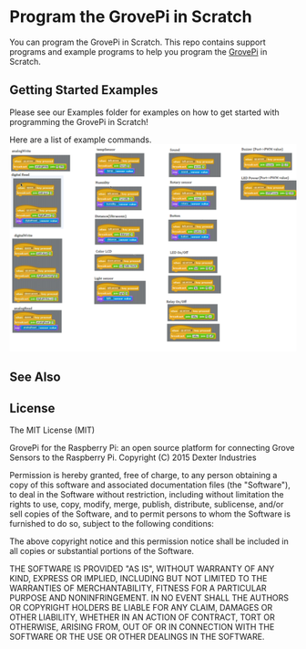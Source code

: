 # Program the GrovePi in Scratch

You can program the GrovePi in Scratch.  This repo contains support programs and example programs to help you program the [GrovePi](http://www.dexterindustries.com/GrovePi) in Scratch.

## Getting Started Examples
Please see our Examples folder for examples on how to get started with programming the GrovePi in Scratch!

Here are a list of example commands.
![Scratch Functions](scratch_functions.png "Overview of functions in Scratch.")

## See Also

## License

The MIT License (MIT)

GrovePi for the Raspberry Pi: an open source platform for connecting Grove Sensors to the Raspberry Pi.
Copyright (C) 2015  Dexter Industries

Permission is hereby granted, free of charge, to any person obtaining a copy
of this software and associated documentation files (the "Software"), to deal
in the Software without restriction, including without limitation the rights
to use, copy, modify, merge, publish, distribute, sublicense, and/or sell
copies of the Software, and to permit persons to whom the Software is
furnished to do so, subject to the following conditions:

The above copyright notice and this permission notice shall be included in
all copies or substantial portions of the Software.

THE SOFTWARE IS PROVIDED "AS IS", WITHOUT WARRANTY OF ANY KIND, EXPRESS OR
IMPLIED, INCLUDING BUT NOT LIMITED TO THE WARRANTIES OF MERCHANTABILITY,
FITNESS FOR A PARTICULAR PURPOSE AND NONINFRINGEMENT. IN NO EVENT SHALL THE
AUTHORS OR COPYRIGHT HOLDERS BE LIABLE FOR ANY CLAIM, DAMAGES OR OTHER
LIABILITY, WHETHER IN AN ACTION OF CONTRACT, TORT OR OTHERWISE, ARISING FROM,
OUT OF OR IN CONNECTION WITH THE SOFTWARE OR THE USE OR OTHER DEALINGS IN
THE SOFTWARE.